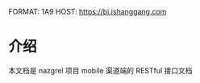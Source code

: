 FORMAT: 1A9
HOST: https://bi.ishanggang.com

# 介绍

本文档是 nazgrel 项目 mobile 渠道端的 RESTful 接口文档

<!-- include(intro.md) -->
<!-- include(guide.md) -->

<!-- include(api/channel/ping.md) -->
<!-- include(api/channel/auth.md) -->
<!-- include(api/channel/dashboard.md) -->
<!-- include(api/channel/shop.md) -->
<!-- include(api/channel/order.md) -->
<!-- include(api/channel/channel.md) -->
<!-- include(api/channel/channel_user.md) -->
